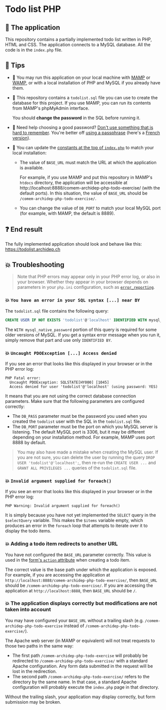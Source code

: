 # Todo list PHP





## :gem: The application

This repository contains a partially implemented todo list written in PHP, HTML
and CSS. The application connects to a MySQL database. All the code is in the
`index.php` file.



## :gem: Tips

* :gem: You may run this application on your local machine with [MAMP][mamp] or
  [WAMP][wamp], or with a local installation of PHP and MySQL if you already
  have them.
* :gem: This repository contains a `todolist.sql` file you can use to create the
  database for this project. If you use MAMP, you can run its contents from
  MAMP's phpMyAdmin interface.

  You should **change the password** in the SQL before running it.
* :gem: Need help choosing a good password? [Don't use something that is hard to
  remember](https://xkcd.com/936/). You're better off [using a
  passphrase](https://www.useapassphrase.com) (here's a [French
  version](https://passwordcreator.org/fr.html#good)).
* :gem: You can update the [constants at the top of `index.php`][ex-constants]
  to match your local installation:
  * The value of `BASE_URL` must match the URL at which the application is
    available.

    For example, if you use MAMP and put this repository in MAMP's `htdocs`
    directory, the application will be accessible at
    http://localhost:8888/comem-archidep-php-todo-exercise/ (with the default
    ports). In this situation, the value of `BASE_URL` should be
    `/comem-archidep-php-todo-exercise/`.
  * You can change the value of `DB_PORT` to match your local MySQL port (for
    example, with MAMP, the default is 8889).



## :question: End result

The fully implemented application should look and behave like this:
https://todolist.archidep.ch


## :boom: Troubleshooting

> Note that PHP errors may appear only in your PHP error log, or also in your
> browser. Whether they appear in your browser depends on parameters in your
> `php.ini` configuration, such as
> [`error_reporting`](https://www.php.net/manual/en/errorfunc.configuration.php#ini.error-reporting).

### :boom: `You have an error in your SQL syntax [...] near BY`

The `todolist.sql` file contains the following query:

```sql
CREATE USER IF NOT EXISTS 'todolist'@'localhost' IDENTIFIED WITH mysql_native_password BY 'chAngeMeN0w!';
```

The `WITH mysql_native_password` portion of this query is required for some
older versions of MySQL. If you get a syntax error message when you run it,
simply remove that part and use only `IDENTIFIED BY`.

### :boom: `Uncaught PDOException [...] Access denied`

If you see an error that looks like this displayed in your browser or in the PHP
error log:

```
PHP Fatal error:
  Uncaught PDOException: SQLSTATE[HY000] [1045]
  Access denied for user 'todolist'@'localhost' (using password: YES)
```

It means that you are not using the correct database connection parameters. Make
sure that the following parameters are configured correctly:

* The `DB_PASS` parameter must be the password you used when you created the
  `todolist` user with the SQL in the `todolist.sql` file.
* The `DB_PORT` parameter must be the port on which you MySQL server is
  listening. The default MySQL port is 3306, but it may be different depending
  on your installation method. For example, MAMP uses port 8888 by default.

> You may also have made a mistake when creating the MySQL user. If you are not
> sure, you can delete the user by running the query `DROP USER
> 'todolist'@'localhost';`, then re-run the `CREATE USER ...` and `GRANT ALL
> PRIVILEGES ...` queries of the `todolist.sql` file.

### :boom: `Invalid argument supplied for foreach()`

If you see an error that looks like this displayed in your browser or in the PHP
error log:

```
PHP Warning: Invalid argument supplied for foreach()
```

It is simply because you have not yet implemented the `SELECT` query in the
`$selectQuery` variable. This makes the `$items` variable empty, which produces
an error in the `foreach` loop that attempts to iterate over it to display the
todo items.

### :boom: Adding a todo item redirects to another URL

You have not configured the `BASE_URL` parameter correctly. This value is used
in the [form's `action`
attribute](https://www.w3schools.com/tags/att_form_action.asp) when creating a
todo item.

The correct value is the base path under which the application is exposed. For
example, if you are accessing the application at
`http://localhost:8888/comem-archidep-php-todo-exercise/`, then `BASE_URL`
should be `/comem-archidep-php-todo-exercise/`. If you are accessing the
application at `http://localhost:8888`, then `BASE_URL` should be `/`.

### :boom: The application displays correctly but modifications are not taken into account

You may have configured your `BASE_URL` without a trailing slash (e.g.
`/comem-archidep-php-todo-exercise` instead of
`/comem-archidep-php-todo-exercise/`).

The Apache web server (in MAMP or equivalent) will not treat requests to those
two paths in the same way:

* The first path `/comem-archidep-php-todo-exercise` will probably be redirected
  to `/comem-archidep-php-todo-exercise/` with a standard Apache configuration.
  Any form data submitted in the request will be lost in the redirection.
* The second path `/comem-archidep-php-todo-exercise/` refers to the directory
  by the same name. In that case, a standard Apache configuration will probably
  execute the `index.php` page in that directory.

Without the trailing slash, your application may display correctly, but form
submission may be broken.



[ex-constants]: https://github.com/MediaComem/comem-archidep-php-todo-exercise/blob/master/index.php#L3-L8
[ex-repo]: https://github.com/MediaComem/comem-archidep-php-todo-exercise
[mamp]: https://www.mamp.info/
[wamp]: http://www.wampserver.com/
